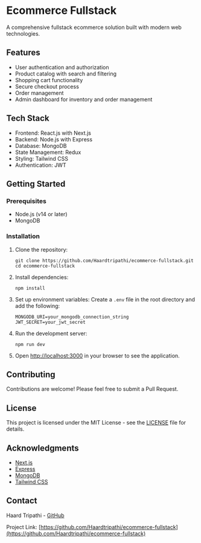 # Ecommerce Fullstack

A comprehensive fullstack ecommerce solution built with modern web technologies.

## Features

- User authentication and authorization
- Product catalog with search and filtering
- Shopping cart functionality
- Secure checkout process
- Order management
- Admin dashboard for inventory and order management

## Tech Stack

- Frontend: React.js with Next.js
- Backend: Node.js with Express
- Database: MongoDB
- State Management: Redux
- Styling: Tailwind CSS
- Authentication: JWT

## Getting Started

### Prerequisites

- Node.js (v14 or later)
- MongoDB

### Installation

1. Clone the repository:
   ```
   git clone https://github.com/Haardtripathi/ecommerce-fullstack.git
   cd ecommerce-fullstack
   ```

2. Install dependencies:
   ```
   npm install
   ```

3. Set up environment variables:
   Create a `.env` file in the root directory and add the following:
   ```
   MONGODB_URI=your_mongodb_connection_string
   JWT_SECRET=your_jwt_secret
   ```

4. Run the development server:
   ```
   npm run dev
   ```

5. Open [http://localhost:3000](http://localhost:3000) in your browser to see the application.

## Contributing

Contributions are welcome! Please feel free to submit a Pull Request.

## License

This project is licensed under the MIT License - see the [LICENSE](LICENSE) file for details.

## Acknowledgments

- [Next.js](https://nextjs.org/)
- [Express](https://expressjs.com/)
- [MongoDB](https://www.mongodb.com/)
- [Tailwind CSS](https://tailwindcss.com/)

## Contact

Haard Tripathi - [GitHub](https://github.com/Haardtripathi)

Project Link: [https://github.com/Haardtripathi/ecommerce-fullstack](https://github.com/Haardtripathi/ecommerce-fullstack)
